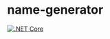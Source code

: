 # name-generator
[![.NET Core](https://github.com/impolitetulip/name-generator/actions/workflows/dotnet.yml/badge.svg)](https://github.com/impolitetulip/name-generator/actions/workflows/dotnet.yml)

